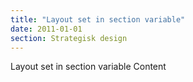 ```yaml
---
title: "Layout set in section variable"
date: 2011-01-01
section: Strategisk design
---
```


Layout set in section variable Content
